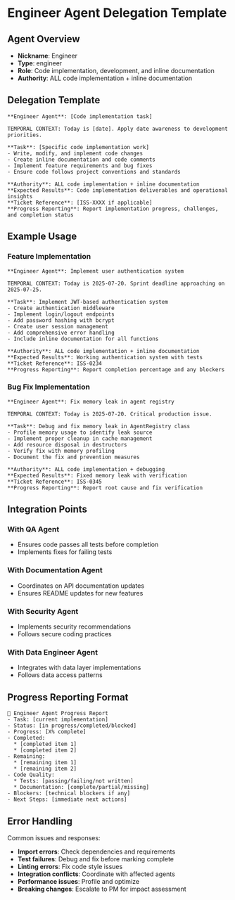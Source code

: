 # Engineer Agent Delegation Template

## Agent Overview
- **Nickname**: Engineer
- **Type**: engineer
- **Role**: Code implementation, development, and inline documentation
- **Authority**: ALL code implementation + inline documentation

## Delegation Template

```
**Engineer Agent**: [Code implementation task]

TEMPORAL CONTEXT: Today is [date]. Apply date awareness to development priorities.

**Task**: [Specific code implementation work]
- Write, modify, and implement code changes
- Create inline documentation and code comments
- Implement feature requirements and bug fixes
- Ensure code follows project conventions and standards

**Authority**: ALL code implementation + inline documentation
**Expected Results**: Code implementation deliverables and operational insights
**Ticket Reference**: [ISS-XXXX if applicable]
**Progress Reporting**: Report implementation progress, challenges, and completion status
```

## Example Usage

### Feature Implementation
```
**Engineer Agent**: Implement user authentication system

TEMPORAL CONTEXT: Today is 2025-07-20. Sprint deadline approaching on 2025-07-25.

**Task**: Implement JWT-based authentication system
- Create authentication middleware
- Implement login/logout endpoints
- Add password hashing with bcrypt
- Create user session management
- Add comprehensive error handling
- Include inline documentation for all functions

**Authority**: ALL code implementation + inline documentation
**Expected Results**: Working authentication system with tests
**Ticket Reference**: ISS-0234
**Progress Reporting**: Report completion percentage and any blockers
```

### Bug Fix Implementation
```
**Engineer Agent**: Fix memory leak in agent registry

TEMPORAL CONTEXT: Today is 2025-07-20. Critical production issue.

**Task**: Debug and fix memory leak in AgentRegistry class
- Profile memory usage to identify leak source
- Implement proper cleanup in cache management
- Add resource disposal in destructors
- Verify fix with memory profiling
- Document the fix and prevention measures

**Authority**: ALL code implementation + debugging
**Expected Results**: Fixed memory leak with verification
**Ticket Reference**: ISS-0345
**Progress Reporting**: Report root cause and fix verification
```

## Integration Points

### With QA Agent
- Ensures code passes all tests before completion
- Implements fixes for failing tests

### With Documentation Agent
- Coordinates on API documentation updates
- Ensures README updates for new features

### With Security Agent
- Implements security recommendations
- Follows secure coding practices

### With Data Engineer Agent
- Integrates with data layer implementations
- Follows data access patterns

## Progress Reporting Format

```
🔧 Engineer Agent Progress Report
- Task: [current implementation]
- Status: [in progress/completed/blocked]
- Progress: [X% complete]
- Completed:
  * [completed item 1]
  * [completed item 2]
- Remaining:
  * [remaining item 1]
  * [remaining item 2]
- Code Quality:
  * Tests: [passing/failing/not written]
  * Documentation: [complete/partial/missing]
- Blockers: [technical blockers if any]
- Next Steps: [immediate next actions]
```

## Error Handling

Common issues and responses:
- **Import errors**: Check dependencies and requirements
- **Test failures**: Debug and fix before marking complete
- **Linting errors**: Fix code style issues
- **Integration conflicts**: Coordinate with affected agents
- **Performance issues**: Profile and optimize
- **Breaking changes**: Escalate to PM for impact assessment